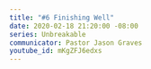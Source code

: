 ```yaml
---
title: "#6 Finishing Well"
date: 2020-02-18 21:20:00 -08:00
series: Unbreakable
communicator: Pastor Jason Graves
youtube_id: mKgZFJ6edxs
---
```


